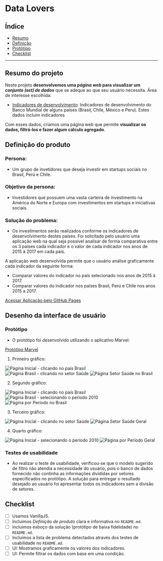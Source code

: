 # Data Lovers

## Índice

* [Resumo](#resumo-do-projeto)
* [Definição](#definição-do-produto)
* [Protótipo](#desenho-da-interface-de-usuário)
* [Checklist](#checklist)

***


## Resumo do projeto

Neste projeto **desenvolvemos uma _página web_ para visualizar um
_conjunto (set) de dados_** que se adeque ao que seu usuário necessita.
Área de interesse escolhida:

* [Indicadores de desenvolvimento](src/data/worldbank/worldbank.json):
  Indicadores de desenvolvimento do Banco Mundial de alguns países (Brasil, Chile, México e Peru). Estes dados incluim indicadores

Com esses dados, criamos uma página web que permite **visualizar os dados,
filtrá-los e fazer algum cálculo agregado**. 


## Definição do produto

### Persona:
- Um grupo de invetidores que deseja investir em startups sociais no Brasil, Perú e Chile.

### Objetivo da persona:
- Investidores que possuem uma vasta carteira de investimento na América do Norte e Europa com investimentos em startups e iniciativas sociais.

### Solução do problema:
- Os investimentos serão realizados conforme os indicadores de desenvolvimento destes países. Foi solicitado pelo usuário uma aplicação web na qual seja possível analisar de forma comparativa entre os 3 países cada indicador e o valor de cada indicador nos anos de 2015 à 2017 em cada país.

A aplicação web desenvolvida permite que o usuário análise graficamente cada indicador 
da seguinte forma:

* Comparar valores do indicador no país selecionado nos anos de 2015 à 2017.
* Comparar valores do indicador nos países Brasil, Perú e Chile nos anos 2015 a 2017.
 
 [Acessar Aplicação pelo GitHub Pages](https://amanda-gomes.github.io/data-lovers/9)

## Desenho da interface de usuário

### Protótipo

- O protótipo foi desenvolvido utilizando o aplicativo Marvel:

[Protótipo Marvel](https://marvelapp.com/4f85cje/screen/53773929)

1. Primeiro gráfico:

![Página Inicial - clicando no país Brasil](src/img/inicial1.jpg)
![Página Brasil - clicando no setor `Saúde`](src/img/brasil1.jpg)
![Página Setor Saúde no Brasil](src/img/indicador_por_pais.jpg)

2. Segundo gráfico:

![Página Inicial - clicando no país `Brasil`](src/img/inicial1.jpg)
![Página Brasil - selecionando o período `2010`](src/img/brasil2.jpg)
![Página por Período no Brasil](src/img/indicadores_pais_por_ano.jpg)

3. Terceiro gráfico:

![Página Inicial - clicando no setor `Saúde`](src/img/inicial2.jpg)
![Página Setor Saúde Geral](src/img/indicador_de_todos_os_paises.jpg)

4. Quarto gráfico:

![Página Inicial - selecionando o período `2010`](src/img/inicial3.jpg)
![Página por Período Geral](src/img/indicador_de_todos_os_paises_por_ano.jpg)

### Testes de usabilidade

- Ao realizar o teste de usabilidade, verificou-se que o modelo sugerido de filtro não atendia a necessidade do usuário, pois o banco de dados fornecido não continha as informações divididas por setores especificados no protótipo. A solução para entregar o resultado desejado ao usuário foi apresentar todos os indicadores sem a divisão de setores.

## Checklist

* [ ] Usamos VanillaJS.
* [ ] Incluimos _Definição de produto_ clara e informativa no `README.md`.
* [ ] Incluimos esboço da solução (protótipo de baixa fidelidade) no `README.md`.
* [ ] Incluimos a lista de problema detectados através dos testes de usabilidade
  no `README.md`.
* [ ] UI: Mostramos graficamente os valores dos indicadores.
* [ ] UI: Permite filtrar os dados com base em uma condição.
